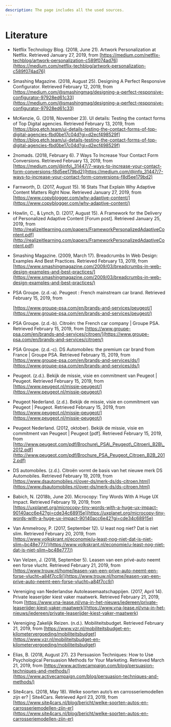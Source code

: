 ```yaml
---
description: The page includes all the used sources.
---
```


# Literature



* Netflix Technology Blog. \(2018, June 21\). Artwork Personalization at Netflix. Retrieved January 27, 2019, from [https://medium.com/netflix-techblog/artwork-personalization-c589f074ad76](https://medium.com/netflix-techblog/artwork-personalization-c589f074ad76) 
* Smashing Magazine. \(2018, August 25\). Designing A Perfect Responsive Configurator. Retrieved February 12, 2019, from [https://medium.com/@smashingmag/designing-a-perfect-responsive-configurator-97928ed61c33](https://medium.com/@smashingmag/designing-a-perfect-responsive-configurator-97928ed61c33) 
* McKenzie, G. \(2018, November 23\). UI details: Testing the contact forms of Top Digital agencies. Retrieved February 13, 2019, from [https://blog.etch.team/ui-details-testing-the-contact-forms-of-top-digital-agencies-fbd0be17c04d?gi=d2ecf498529f](https://blog.etch.team/ui-details-testing-the-contact-forms-of-top-digital-agencies-fbd0be17c04d?gi=d2ecf498529f) 
* 2nomads. \(2018, February 6\). 7 Ways To Increase Your Contact Form Conversions. Retrieved February 13, 2019, from [https://medium.com/@info\_31447/7-ways-to-increase-your-contact-form-conversions-f8d5ee179bd2](https://medium.com/@info_31447/7-ways-to-increase-your-contact-form-conversions-f8d5ee179bd2) 
* Farnworth, D. \(2017, August 15\). 16 Stats That Explain Why Adaptive Content Matters Right Now. Retrieved January 27, 2019, from [https://www.copyblogger.com/why-adaptive-content/](https://www.copyblogger.com/why-adaptive-content/) 
* Howlin, C., & Lynch, D. \(2017, August 15\). A Framework for the Delivery of Personalized Adaptive Content \[Forum post\]. Retrieved January 25, 2019, from [http://realizeitlearning.com/papers/FrameworkPersonalizedAdaptiveContent.pdf](http://realizeitlearning.com/papers/FrameworkPersonalizedAdaptiveContent.pdf) 
* Smashing Magazine. \(2009, March 17\). Breadcrumbs In Web Design: Examples And Best Practices. Retrieved February 13, 2019, from [https://www.smashingmagazine.com/2009/03/breadcrumbs-in-web-design-examples-and-best-practices/](https://www.smashingmagazine.com/2009/03/breadcrumbs-in-web-design-examples-and-best-practices/) 
* PSA Groupe. \(z.d.-a\). Peugeot : French mainstream car brand. Retrieved February 15, 2019, from 

  [https://www.groupe-psa.com/en/brands-and-services/peugeot/](https://www.groupe-psa.com/en/brands-and-services/peugeot/)  

* PSA Groupe. \(z.d.-b\). Citroën: the French car company \| Groupe PSA. Retrieved February 15, 2019, from [https://www.groupe-psa.com/en/brands-and-services/citroen/](https://www.groupe-psa.com/en/brands-and-services/citroen/) 
* PSA Groupe. \(z.d.-c\). DS Automobiles: the premium car brand from France \| Groupe PSA. Retrieved February 15, 2019, from [https://www.groupe-psa.com/en/brands-and-services/ds/](https://www.groupe-psa.com/en/brands-and-services/ds/) 
* Peugeot. \(z.d.\). Bekijk de missie, visie en commitment van Peugeot \| Peugeot. Retrieved February 15, 2019, from [https://www.peugeot.nl/missie-peugeot/](https://www.peugeot.nl/missie-peugeot/) 
* Peugeot Nederland. \(z.d.\). Bekijk de missie, visie en commitment van Peugeot \| Peugeot. Retrieved February 15, 2019, from [https://www.peugeot.nl/missie-peugeot/](https://www.peugeot.nl/missie-peugeot/) 
* Peugeot Nederland. \(2012, oktober\). Bekijk de missie, visie en commitment van Peugeot \| Peugeot \[pdf\]. Retrieved February 15, 2019, from [http://www.peugeot.com/pdf/Brochure\_PSA\_Peugeot\_Citroen\_B2B\_2012.pdf](http://www.peugeot.com/pdf/Brochure_PSA_Peugeot_Citroen_B2B_2012.pdf) 
* DS automobiles. \(z.d.\). Citroën vormt de basis van het nieuwe merk DS Automobiles. Retrieved February 19, 2019, from [https://www.dsautomobiles.nl/over-ds/merk-ds/ds-citroen.html](https://www.dsautomobiles.nl/over-ds/merk-ds/ds-citroen.html) 
* Babich, N. \(2018b, June 20\). Microcopy: Tiny Words With A Huge UX Impact. Retrieved February 19, 2019, from [https://uxplanet.org/microcopy-tiny-words-with-a-huge-ux-impact-90140acc6e42?gi=cde34c68915e](https://uxplanet.org/microcopy-tiny-words-with-a-huge-ux-impact-90140acc6e42?gi=cde34c68915e) 
* Van Ammelrooy, P. \(2017, September 12\). U least nog niet? Dat is niet slim. Retrieved February 20, 2019, from [https://www.volkskrant.nl/economie/u-least-nog-niet-dat-is-niet-slim~bc48e777/](https://www.volkskrant.nl/economie/u-least-nog-niet-dat-is-niet-slim~bc48e777/) 
* Van Velzen, J. \(2018, September 5\). Leasen van een privé-auto neemt een forse vlucht. Retrieved February 21, 2019, from [https://www.trouw.nl/home/leasen-van-een-prive-auto-neemt-een-forse-vlucht~a84f7cc9/](https://www.trouw.nl/home/leasen-van-een-prive-auto-neemt-een-forse-vlucht~a84f7cc9/) 
* Vereniging van Nederlandse Autoleasemaatschappijen. \(2017, April 14\). Private leaserijder kiest vaker maatwerk. Retrieved February 21, 2019, from [https://www.vna-lease.nl/vna-in-het-nieuws/iedereen/private-leaserijder-kiest-vaker-maatwerk](https://www.vna-lease.nl/vna-in-het-nieuws/iedereen/private-leaserijder-kiest-vaker-maatwerk) 
* Vereniging Zakelijk Reizen. \(n.d.\). Mobiliteitsbudget. Retrieved February 21, 2019, from [https://www.vzr.nl/mobiliteitsbudget-en-kilometervergoeding/mobiliteitsbudget](https://www.vzr.nl/mobiliteitsbudget-en-kilometervergoeding/mobiliteitsbudget) 
* Elias, B. \(2018, August 27\). 23 Persuasion Techniques: How to Use Psychological Persuasion Methods for Your Marketing. Retrieved March 21, 2019, from [https://www.activecampaign.com/blog/persuasion-techniques-and-methods/](https://www.activecampaign.com/blog/persuasion-techniques-and-methods/) 
* Site4cars. \(2018, May 18\). Welke soorten auto’s en carrosseriemodellen zijn er? \| Site4Cars. Retrieved April 23, 2019, from [https://www.site4cars.nl/blog/bericht/welke-soorten-autos-en-carrosseriemodellen-zijn-er](https://www.site4cars.nl/blog/bericht/welke-soorten-autos-en-carrosseriemodellen-zijn-er)

